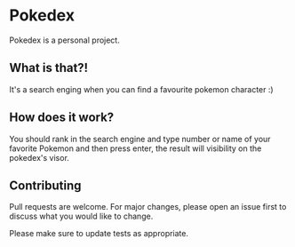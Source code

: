 # Pokedex

Pokedex is a personal project.

## What is that?!

It's a search enging when you can find a favourite pokemon character :)

## How does it work?

You should rank in the search engine and type number or name of your favorite Pokemon and then press enter, the result will visibility on the pokedex's visor.

## Contributing
Pull requests are welcome. For major changes, please open an issue first to discuss what you would like to change.

Please make sure to update tests as appropriate.


